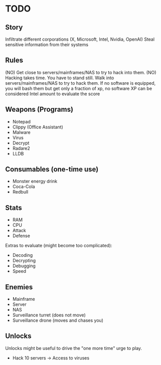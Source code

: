 TODO
====

Story
-----

Infiltrate different corporations (X, Microsoft, Intel, Nvidia, OpenAI)
Steal sensitive information from their systems

Rules
-----

(NO) Get close to servers/mainframes/NAS to try to hack into them.
(NO) Hacking takes time. You have to stand still.
Walk into servers/mainframes/NAS to try to hack them. If no software is equipped, you will bash them but get only a fraction of xp, no software
XP can be considered Intel amount to evaluate the score

Weapons (Programs)
------------------

* Notepad
* Clippy (Office Assistant)
* Malware
* Virus
* Decrypt
* Radare2
* LLDB

Consumables (one-time use)
--------------------------

* Monster energy drink
* Coca-Cola
* Redbull

Stats
-----

* RAM
* CPU
* Attack
* Defense

Extras to evaluate (might become too complicated):

* Decoding
* Decrypting
* Debugging
* Speed

Enemies
-------

* Mainframe
* Server
* NAS
* Surveillance turret (does not move)
* Surveillance drone (moves and chases you)

Unlocks
-------

Unlocks might be useful to drive the "one more time" urge to play.

* Hack 10 servers -> Access to viruses
